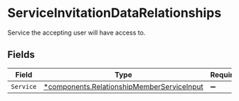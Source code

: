 # ServiceInvitationDataRelationships

Service the accepting user will have access to.


## Fields

| Field                                                                                               | Type                                                                                                | Required                                                                                            | Description                                                                                         |
| --------------------------------------------------------------------------------------------------- | --------------------------------------------------------------------------------------------------- | --------------------------------------------------------------------------------------------------- | --------------------------------------------------------------------------------------------------- |
| `Service`                                                                                           | [*components.RelationshipMemberServiceInput](../../models/shared/relationshipmemberserviceinput.md) | :heavy_minus_sign:                                                                                  | N/A                                                                                                 |